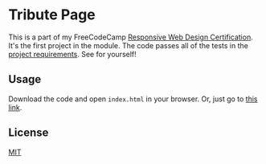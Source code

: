 # Tribute Page

This is a part of my FreeCodeCamp [Responsive Web Design Certification](https://www.freecodecamp.org/learn). It's the first project in the module. The code passes all of the tests in the [project requirements](https://www.freecodecamp.org/learn/responsive-web-design/responsive-web-design-projects/build-a-tribute-page). See for yourself!

## Usage

Download the code and open `index.html` in your browser. Or, just go to [this link](https://sleepy-roentgen-6efcee.netlify.app/).

## License

[MIT](https://choosealicense.com/licenses/mit/)
